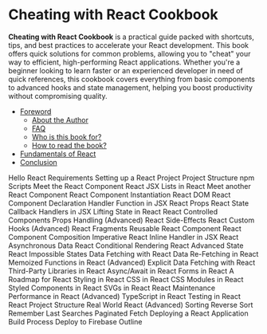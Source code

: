# Cheating with React Cookbook

**Cheating with React Cookbook** is a practical guide packed with shortcuts, tips, and best practices to accelerate your React development. This book offers quick solutions for common problems, allowing you to "cheat" your way to efficient, high-performing React applications. Whether you're a beginner looking to learn faster or an experienced developer in need of quick references, this cookbook covers everything from basic components to advanced hooks and state management, helping you boost productivity without compromising quality.


* [Foreword](./book/Foreword.md)
  * [About the Author](./book/Foreword/About%20the%20Author.md)
  * [FAQ](./book/Foreword/FAQ.md)
  * [Who is this book for?](./book/Foreword/Who%20is%20this%20book%20for?.md)
  * [How to read the book?](./book/Foreword/How%20to%20read%20the%20book?.md)
* [Fundamentals of React](./book/Fundamentals%20of%20React.md)
* [Conclusion](conclusion.md)


Hello React
Requirements
Setting up a React Project
Project Structure
npm Scripts
Meet the React Component
React JSX
Lists in React
Meet another React Component
React Component Instantiation
React DOM
React Component Declaration
Handler Function in JSX
React Props
React State
Callback Handlers in JSX
Lifting State in React
React Controlled Components
Props Handling (Advanced)
React Side-Effects
React Custom Hooks (Advanced)
React Fragments
Reusable React Component
React Component Composition
Imperative React
Inline Handler in JSX
React Asynchronous Data
React Conditional Rendering
React Advanced State
React Impossible States
Data Fetching with React
Data Re-Fetching in React
Memoized Functions in React (Advanced)
Explicit Data Fetching with React
Third-Party Libraries in React
Async/Await in React
Forms in React
A Roadmap for React
Styling in React
CSS in React
CSS Modules in React
Styled Components in React
SVGs in React
React Maintenance
Performance in React (Advanced)
TypeScript in React
Testing in React
React Project Structure
Real World React (Advanced)
Sorting
Reverse Sort
Remember Last Searches
Paginated Fetch
Deploying a React Application
Build Process
Deploy to Firebase
Outline
